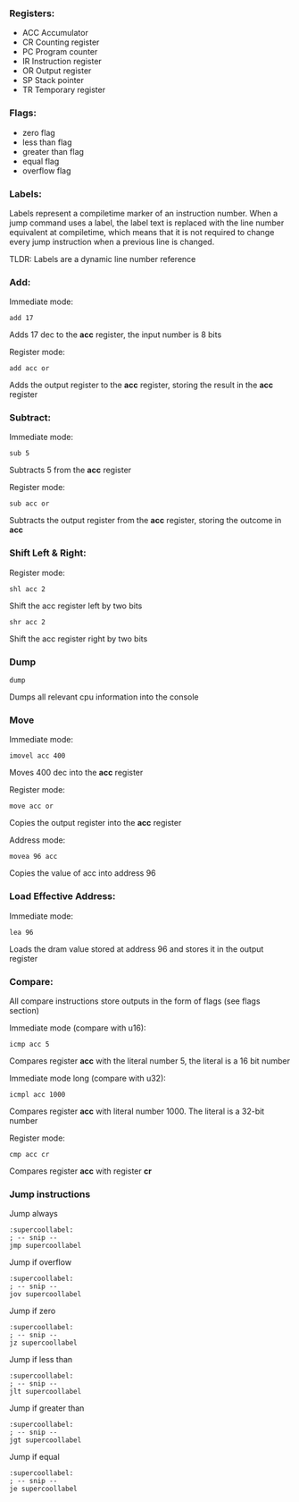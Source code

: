 ### Registers:
* ACC Accumulator
* CR Counting register
* PC Program counter
* IR Instruction register
* OR Output register
* SP Stack pointer
* TR Temporary register

### Flags:
* zero flag
* less than flag
* greater than flag
* equal flag
* overflow flag

### Labels:
Labels represent a compiletime marker of an instruction number. 
When a jump command uses a label, the label text is replaced with the 
line number equivalent at compiletime, which means that it is not
required to change every jump instruction when a previous line is changed.

TLDR: Labels are a dynamic line number reference

### Add:
Immediate mode:
```
add 17
```
Adds 17 dec to the **acc** register, the input number is 8 bits

Register mode:
```
add acc or
```
Adds the output register to the **acc** register, storing the result in the **acc** register

### Subtract:
Immediate mode:
```
sub 5
```
Subtracts 5 from the **acc** register

Register mode:
```
sub acc or
```
Subtracts the output register from the **acc** register, storing the outcome in **acc**

### Shift Left & Right:
Register mode:
```
shl acc 2
```
Shift the acc register left by two bits

```
shr acc 2
```
Shift the acc register right by two bits

### Dump
```
dump
```
Dumps all relevant cpu information into the console

### Move
Immediate mode:
```
imovel acc 400
```
Moves 400 dec into the **acc** register

Register mode:
```
move acc or
```
Copies the output register into the **acc** register

Address mode:
```
movea 96 acc
```
Copies the value of acc into address 96

### Load Effective Address:
Immediate mode:
```
lea 96
```
Loads the dram value stored at address 96 and stores it in the output register

### Compare:
All compare instructions store outputs in the form of flags (see flags section)

Immediate mode (compare with u16):
```
icmp acc 5
```
Compares register **acc** with the literal number 5, the literal is a 16 bit number

Immediate mode long (compare with u32):
```
icmpl acc 1000
```
Compares register **acc** with literal number 1000. The literal is a 32-bit number

Register mode: 
```
cmp acc cr
```
Compares register **acc** with register **cr**
 
### Jump instructions
Jump always
```
:supercoollabel:
; -- snip --
jmp supercoollabel
```
Jump if overflow
```
:supercoollabel:
; -- snip --
jov supercoollabel
```
Jump if zero
```
:supercoollabel:
; -- snip --
jz supercoollabel
```
Jump if less than
```
:supercoollabel:
; -- snip --
jlt supercoollabel
```
Jump if greater than
```
:supercoollabel:
; -- snip --
jgt supercoollabel
```
Jump if equal
```
:supercoollabel:
; -- snip --
je supercoollabel
```
